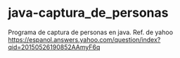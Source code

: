 # java-captura_de_personas
Programa de captura de personas en java.
Ref. de yahoo
https://espanol.answers.yahoo.com/question/index?qid=20150526190852AAmyF6q
